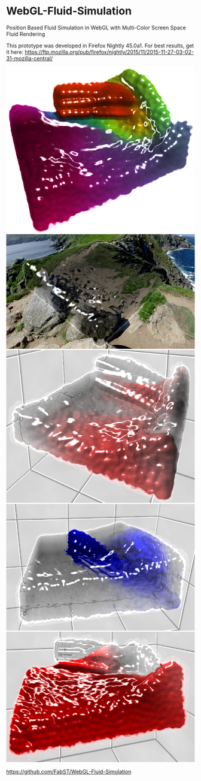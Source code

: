 # WebGL-Fluid-Simulation

Position Based Fluid Simulation in WebGL with Multi-Color Screen Space Fluid Rendering

This prototype was developed in Firefox Nightly 45.0a1.
For best results, get it here: https://ftp.mozilla.org/pub/firefox/nightly/2015/11/2015-11-27-03-02-31-mozilla-central/

![mix](images/1.png)
![refraction](images/2.png)
![fluidRefraction](images/3.png)
![fluidRefraction2](images/4.png)
![fluidRefraction3](images/5.png)

https://github.com/FabST/WebGL-Fluid-Simulation
